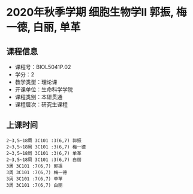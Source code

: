 # 2020年秋季学期 细胞生物学II 郭振, 梅一德, 白丽, 单革






## 课程信息

- 课程号：BIOL5041P.02
- 学分：2
- 教学类型：理论课
- 开课单位：生命科学学院
- 课程类别：本研贯通
- 课程层次：研究生课程

## 上课时间

```
2~3,5~18周 3C101 :3(6,7) 郭振
2~3,5~18周 3C101 :3(6,7) 梅一德
2~3,5~18周 3C101 :3(6,7) 单革
2~3,5~18周 3C101 :3(6,7) 白丽
3周 3C101 :7(6,7) 郭振
3周 3C101 :7(6,7) 梅一德
3周 3C101 :7(6,7) 单革
3周 3C101 :7(6,7) 白丽
```

